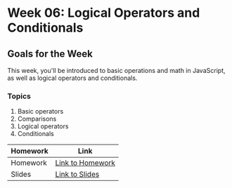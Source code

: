 # Week 06: Logical Operators and Conditionals

## Goals for the Week
This week, you'll be introduced to basic operations and math in JavaScript, as well as logical operators and conditionals.

### Topics
1. Basic operators
2. Comparisons
3. Logical operators
4. Conditionals

| Homework | Link |
|----------|------|
| Homework | [Link to Homework](./homework/README.md) |
| Slides | [Link to Slides](https://docs.google.com/presentation/d/1xF8OOfhWbexWhJtT2_WxiaY23EtuhN0Joa0Nh9ABDeo/edit?usp=sharing) |
